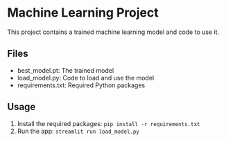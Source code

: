 # Machine Learning Project

This project contains a trained machine learning model and code to use it.

## Files

- best_model.pt: The trained model
- load_model.py: Code to load and use the model
- requirements.txt: Required Python packages

## Usage

1. Install the required packages: `pip install -r requirements.txt`
2. Run the app: `streamlit run load_model.py`
